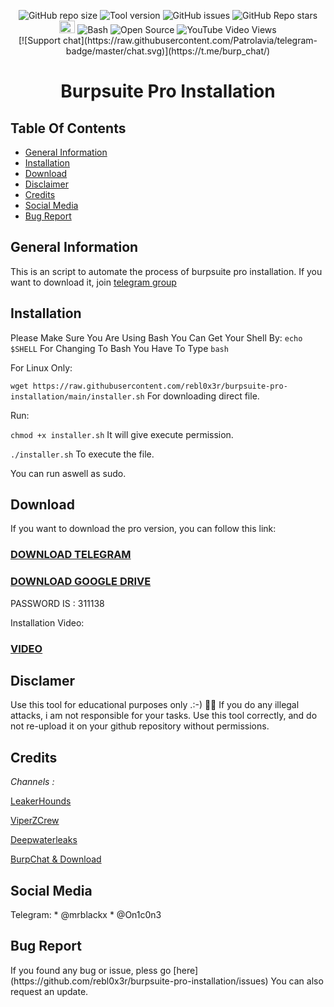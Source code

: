 <p align=center>
<img alt="GitHub repo size" src="https://img.shields.io/github/repo-size/rebl0x3r/burpsuite-pro-installation">
<img alt="Tool version" src="https://img.shields.io/badge/version-1.4-brightgreen">
<img alt="GitHub issues" src="https://img.shields.io/github/issues/rebl0x3r/burpsuite-pro-installation">
<img alt="GitHub Repo stars" src="https://img.shields.io/github/stars/rebl0x3r/burpsuite-pro-installation?style=social">
<img alt="Burpsuite" src="kali-burpsuite.ico" width=25 height=20>
<img alt="Bash" src="https://badges.frapsoft.com/bash/v1/bash.png">
<img alt="Open Source" src="https://badges.frapsoft.com/os/v1/open-source.png?v=103">
<img alt="YouTube Video Views" src="https://img.shields.io/youtube/views/Zc_zcqK9Cl0?style=social"><br>
[![Support chat](https://raw.githubusercontent.com/Patrolavia/telegram-badge/master/chat.svg)](https://t.me/burp_chat/)

<h1 align=center>Burpsuite Pro Installation</h1>

<h2>Table Of Contents</h2>

* [General Information](#general-info)
* [Installation](#installation)
* [Download](#download)
* [Disclaimer](#disclaimer)
* [Credits](#credits)
* [Social Media](#social-media)
* [Bug Report](#bug-report)

<h2>General Information</h2>
  
  This is an script to automate the process of burpsuite pro installation.
  If you want to download it, join [telegram group](https://t.me/burp_chat/)

<h2>Installation</h2>

  Please Make Sure You Are Using Bash You Can Get Your Shell By:
  ```echo $SHELL```
  For Changing To Bash You Have To Type 
  ```bash```

  For Linux Only:
  
  ```wget https://raw.githubusercontent.com/rebl0x3r/burpsuite-pro-installation/main/installer.sh``` For downloading direct file.
  
  Run:
  
  ```chmod +x installer.sh``` It will give execute permission.
  
  ```./installer.sh``` To execute the file.
  
You can run aswell as sudo.

<h2>Download</h2>
  
  If you want to download the pro version, you can follow this link:
  ### [DOWNLOAD TELEGRAM](https://t.me/burp_chat/14634) ###
  
  ### [DOWNLOAD GOOGLE DRIVE](https://drive.google.com/file/d/1ziIQckepiyG43gVxjfCKKeQD8AmYaQ-c/view?usp=sharing) ###
  PASSWORD IS : 311138

  Installation Video:
  ### [VIDEO](https://www.youtube.com/watch?v=Zc_zcqK9Cl0) ###

<h2>Disclamer</h2>

  Use this tool for educational purposes only .:-) 🕵️‍♂️
  If you do any illegal attacks, i am not responsible for your tasks.
  Use this tool correctly, and do not re-upload it on your github repository without permissions.
  
<h2>Credits</h2>

_Channels :_ 


[LeakerHounds](https://t.me/LeakerHounds)

[ViperZCrew](https://t.me/ViperZCrew)
         
[Deepwaterleaks](https://t.me/deepwaterleaks2)

[BurpChat & Download](https://t.me/burp_chat/)
               
            
<h2>Social Media</h2>
Telegram:
* @mrblackx
* @On1c0n3



<h2>Bug Report</h2>
  If you found any bug or issue, pless go [here](https://github.com/rebl0x3r/burpsuite-pro-installation/issues)
  You can also request an update.
